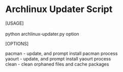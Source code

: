# Archlinux Updater Script

[USAGE]<br />
<br />
python archlinux-updater.py option

[OPTIONS]<br />

pacman - update, and prompt install pacman process<br />
yaourt -  update, and prompt install yaourt process<br />
clean - clean orphaned files and cache packages<br />
